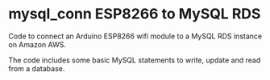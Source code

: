 # mysql_conn ESP8266 to MySQL RDS

Code to connect an Arduino ESP8266 wifi module to a MySQL RDS instance on Amazon AWS. 

The code includes some basic MySQL statements to write, update and read from a database.
